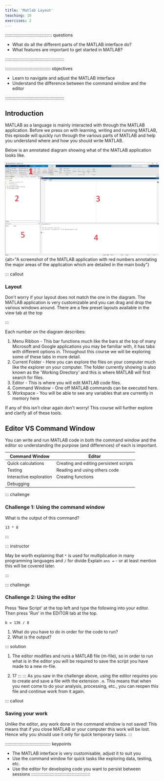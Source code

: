 ```yaml
---
title: 'Matlab Layout'
teaching: 10
exercises: 2
---
```


:::::::::::::::::::::::::::::::::::::: questions 

- What do all the different parts of the MATLAB interface do?
- What features are important to get started in MATLAB?

::::::::::::::::::::::::::::::::::::::::::::::::

::::::::::::::::::::::::::::::::::::: objectives

- Learn to navigate and adjust the MATLAB interface
- Understand the difference between the command window and the editor

::::::::::::::::::::::::::::::::::::::::::::::::

## Introduction

MATLAB as a language is mainly interacted with through the MATLAB application. Before we press on with learning, writing and running MATLAB, this episode will quickly run through the various parts of MATLAB and help you understand where and how you should write MATLAB.

Below is an annotated diagram showing what of the MATLAB application looks like.

![Annotated MATLAB Application](fig/blank_matlab.png){alt="A screenshot of the MATLAB application with red numbers annotating the major areas of the application which are detailed in the main body"}

::: callout
### Layout

Don't worry if your layout does not match the one in the diagram. The MATLAB application is very customizable and you can drag and drop the various windows around. There are a few preset layouts available in the view tab at the top 

:::

Each number on the diagram describes:

1. Menu Ribbon - This bar functions much like the bars at the top of many Microsoft and Google applications you may be familiar with, it has tabs with different options in. Throughout this course we will be exploring some of these tabs in more detail.
2. Current Folder - Here you can explore the files on your computer much like the explorer on your computer. The folder currently showing is also known as the 'Working Directory' and this is where MATLAB will first search for files.
3. Editor - This is where you will edit MATLAB code files.
4. Command Window - One off MATLAB commands can be executed here.
5. Workspace - You will be able to see any variables that are currently in memory here

If any of this isn't clear again don't worry! This course will further explore and clarify all of these tools.




## Editor VS Command Window

You can write and run MATLAB code in both the command window and the editor so understanding the purpose (and differences) of each is important.

| Command Window | Editor |
|---|---|
| Quick calculations | Creating and editing persistent scripts |
| Testing | Reading and using others code |
| Interactive exploration | Creating functions |
| Debugging | |



::: challenge
### Challenge 1: Using the command window

What is the output of this command?
```
13 * 8
```
:::

::: instructor

May be worth explaining that `*` is used for multiplication in many programming languages and `/` for divide
Explain `ans =` - or at least mention this will be covered later.

:::

::: challenge
### Challenge 2: Using the editor

Press 'New Script' at the top left and type the following into your editor. Then press 'Run' in the EDITOR tab at the top.

```
b = 136 / 8
```

1. What do you have to do in order for the code to run?
2. What is the output?

::: solution

1. The editor modifies and runs a MATLAB file (m-file), so in order to run what is in the editor you will be required to save the script you have made to a new m-file.

2. 17
:::
:::
As you saw in the challenge above, using the editor requires you to create and save a file with the extension `.m`. This means that when you next come to do your analysis, processing, etc., you can reopen this file and continue work from it again. 

::: callout
### Saving your work

Unlike the editor, any work done in the command window is not saved! This means that if you close MATLAB or your computer this work will be lost. Hence why you should use it only for quick temporary tasks.
:::

::::::::::::::::::::::::::::::::::::: keypoints 
- The MATLAB interface is very customisable, adjust it to suit you
- Use the command window for quick tasks like exploring data, testing, etc.
- Use the editor for developing code you want to persist between sessions
::::::::::::::::::::::::::::::::::::::::::::::::

